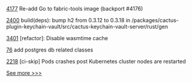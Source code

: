 
[4177](https://github.com/hyperledger/fabric/pull/4177) Re-add Go to fabric-tools image (backport #4176)

[2400](https://github.com/hyperledger/cacti/pull/2400) build(deps): bump h2 from 0.3.12 to 0.3.18 in /packages/cactus-plugin-keychain-vault/src/cactus-keychain-vault-server/rust/gen

[3401](https://github.com/hyperledger/iroha/pull/3401) [refactor]: Disable wasmtime cache

[76](https://github.com/hyperledger/firefly-transaction-manager/pull/76) add postgres db related classes

[2218](https://github.com/hyperledger/bevel/pull/2218) [ci-skip] Pods crashes post Kubernetes cluster nodes are restarted


[See more >>>](https://start-here.hyperledger.org/pull-requests)
